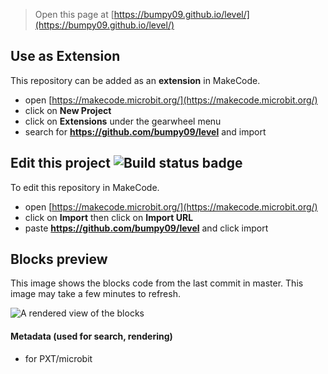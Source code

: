 
> Open this page at [https://bumpy09.github.io/level/](https://bumpy09.github.io/level/)

## Use as Extension

This repository can be added as an **extension** in MakeCode.

* open [https://makecode.microbit.org/](https://makecode.microbit.org/)
* click on **New Project**
* click on **Extensions** under the gearwheel menu
* search for **https://github.com/bumpy09/level** and import

## Edit this project ![Build status badge](https://github.com/bumpy09/level/workflows/MakeCode/badge.svg)

To edit this repository in MakeCode.

* open [https://makecode.microbit.org/](https://makecode.microbit.org/)
* click on **Import** then click on **Import URL**
* paste **https://github.com/bumpy09/level** and click import

## Blocks preview

This image shows the blocks code from the last commit in master.
This image may take a few minutes to refresh.

![A rendered view of the blocks](https://github.com/bumpy09/level/raw/master/.github/makecode/blocks.png)

#### Metadata (used for search, rendering)

* for PXT/microbit
<script src="https://makecode.com/gh-pages-embed.js"></script><script>makeCodeRender("{{ site.makecode.home_url }}", "{{ site.github.owner_name }}/{{ site.github.repository_name }}");</script>
